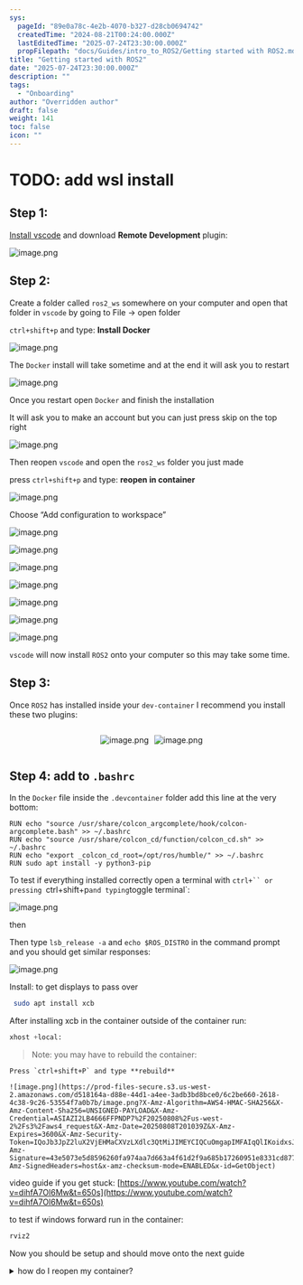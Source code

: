 ```yaml
---
sys:
  pageId: "89e0a78c-4e2b-4070-b327-d28cb0694742"
  createdTime: "2024-08-21T00:24:00.000Z"
  lastEditedTime: "2025-07-24T23:30:00.000Z"
  propFilepath: "docs/Guides/intro_to_ROS2/Getting started with ROS2.md"
title: "Getting started with ROS2"
date: "2025-07-24T23:30:00.000Z"
description: ""
tags:
  - "Onboarding"
author: "Overridden author"
draft: false
weight: 141
toc: false
icon: ""
---
```


# TODO: add wsl install

## Step 1:

[Install vscode](https://code.visualstudio.com/download) and download **Remote Development** plugin:

![image.png](https://prod-files-secure.s3.us-west-2.amazonaws.com/d518164a-d88e-44d1-a4ee-3adb3bd8bce0/efb52993-1881-4a40-b95e-6f020334f022/image.png?X-Amz-Algorithm=AWS4-HMAC-SHA256&X-Amz-Content-Sha256=UNSIGNED-PAYLOAD&X-Amz-Credential=ASIAZI2LB466QLJ4HOPB%2F20250808%2Fus-west-2%2Fs3%2Faws4_request&X-Amz-Date=20250808T201033Z&X-Amz-Expires=3600&X-Amz-Security-Token=IQoJb3JpZ2luX2VjEHMaCXVzLXdlc3QtMiJHMEUCIDq6XY8we6adeqSGl301joP6bh3hdQulD1fdugI6ysWuAiEA7DIYvDXwNns4lNOIcrBHn8zvxwGaxrORZYx4elgb7OAqiAQIrP%2F%2F%2F%2F%2F%2F%2F%2F%2F%2FARAAGgw2Mzc0MjMxODM4MDUiDIkpsmW3UC6g1Sta3yrcA8AJnxuiFOj7nrHgyKdiWYvz5WAfvrctYL%2BecNw3IHzPiGB3OjMFcgxs85JRdRR7%2FOuXkLQqdDWuB5zMckoa1q3tHG%2BO1GT%2FbcCIVkeo0%2BKU0yX9ljvTwIsb4Ab67etiveuEVTKJQMBg0rn02waW8rvcMaXdTecLqhMAI6RwOiqWM07GhgNEyIWFOp0ezwnlw5x5QARtQnu%2FTCVe%2BG3Ouj%2FaADfLbxBmmky8%2B5CG4KAdCSpI6BnH5%2FYOXjff2YbcKCA2JzTD6vQDodWSIcSrSiIcTcXfP%2FoIu54l4SnRN0jVN05QNWwAECKOiTeh1CJrwyC26lPXZtKecx8gLixq0EgR%2F4AXt3Ufhm2IbdtOIn19%2BxpJcHImPlBQDcdgkaGy66SNzTcwbx6BLAXhpb%2F3g8EJyEPb7pHc8qDoLa%2BSVnScvqFL%2BNgscvQoW3SeF69Kk%2Fi5y0YKxaXc62JdKEOYOqmZ%2F%2BsL%2FfySrG5TOaGg0XAMPSRq4Z9z%2BuRAgLaBwFTjJT8rnCirmnfLrNwew8J7TkxuIKl5KpPHZphWQ1X7JY8FXuzy2Bx%2BFKD9B%2FdGg6SU4bvvTaTRjfWrpqC9T3uIDRs4kahnuYXu3lCZ6QxIDGtkJrA6efj1vU0NEwqwMNGS2cQGOqUBpMUBtslzQ03w3ElKtF1CjB%2BikYWoWB696twVynXrdsmV5dJQeFdbQWn8mxyyvGEWZQ1CO6dO8dg%2BjGEHGIfBZqcJAyvSVJVVnNAeq8ULHlK2Y46n46FS4GV56eYAa6ihMBPmzkVZmGIl%2B8i3WxfEtg%2F9YrRMSckf8XjgS7XiQNqd%2F3iCnuDw92NcvOUBewxtiqN1oS8GaKGfGOkqt1xQ18Rc5tpA&X-Amz-Signature=81f7af023dbb6d1e9955f34e0be751b6d09accd2aa16a6127140975e8c3c1129&X-Amz-SignedHeaders=host&x-amz-checksum-mode=ENABLED&x-id=GetObject)

## Step 2:

Create a folder called `ros2_ws` somewhere on your computer and open that folder in `vscode` by going to File → open folder 

`ctrl+shift+p` and type: **Install Docker**

![image.png](https://prod-files-secure.s3.us-west-2.amazonaws.com/d518164a-d88e-44d1-a4ee-3adb3bd8bce0/2269dc0e-1cd5-47ff-bceb-c04ad9b2eab0/image.png?X-Amz-Algorithm=AWS4-HMAC-SHA256&X-Amz-Content-Sha256=UNSIGNED-PAYLOAD&X-Amz-Credential=ASIAZI2LB466QLJ4HOPB%2F20250808%2Fus-west-2%2Fs3%2Faws4_request&X-Amz-Date=20250808T201033Z&X-Amz-Expires=3600&X-Amz-Security-Token=IQoJb3JpZ2luX2VjEHMaCXVzLXdlc3QtMiJHMEUCIDq6XY8we6adeqSGl301joP6bh3hdQulD1fdugI6ysWuAiEA7DIYvDXwNns4lNOIcrBHn8zvxwGaxrORZYx4elgb7OAqiAQIrP%2F%2F%2F%2F%2F%2F%2F%2F%2F%2FARAAGgw2Mzc0MjMxODM4MDUiDIkpsmW3UC6g1Sta3yrcA8AJnxuiFOj7nrHgyKdiWYvz5WAfvrctYL%2BecNw3IHzPiGB3OjMFcgxs85JRdRR7%2FOuXkLQqdDWuB5zMckoa1q3tHG%2BO1GT%2FbcCIVkeo0%2BKU0yX9ljvTwIsb4Ab67etiveuEVTKJQMBg0rn02waW8rvcMaXdTecLqhMAI6RwOiqWM07GhgNEyIWFOp0ezwnlw5x5QARtQnu%2FTCVe%2BG3Ouj%2FaADfLbxBmmky8%2B5CG4KAdCSpI6BnH5%2FYOXjff2YbcKCA2JzTD6vQDodWSIcSrSiIcTcXfP%2FoIu54l4SnRN0jVN05QNWwAECKOiTeh1CJrwyC26lPXZtKecx8gLixq0EgR%2F4AXt3Ufhm2IbdtOIn19%2BxpJcHImPlBQDcdgkaGy66SNzTcwbx6BLAXhpb%2F3g8EJyEPb7pHc8qDoLa%2BSVnScvqFL%2BNgscvQoW3SeF69Kk%2Fi5y0YKxaXc62JdKEOYOqmZ%2F%2BsL%2FfySrG5TOaGg0XAMPSRq4Z9z%2BuRAgLaBwFTjJT8rnCirmnfLrNwew8J7TkxuIKl5KpPHZphWQ1X7JY8FXuzy2Bx%2BFKD9B%2FdGg6SU4bvvTaTRjfWrpqC9T3uIDRs4kahnuYXu3lCZ6QxIDGtkJrA6efj1vU0NEwqwMNGS2cQGOqUBpMUBtslzQ03w3ElKtF1CjB%2BikYWoWB696twVynXrdsmV5dJQeFdbQWn8mxyyvGEWZQ1CO6dO8dg%2BjGEHGIfBZqcJAyvSVJVVnNAeq8ULHlK2Y46n46FS4GV56eYAa6ihMBPmzkVZmGIl%2B8i3WxfEtg%2F9YrRMSckf8XjgS7XiQNqd%2F3iCnuDw92NcvOUBewxtiqN1oS8GaKGfGOkqt1xQ18Rc5tpA&X-Amz-Signature=65e6dd1f9bface3c4916e07c9500156309396962aa4679810bd3d1cc0302cfde&X-Amz-SignedHeaders=host&x-amz-checksum-mode=ENABLED&x-id=GetObject)

The `Docker` install will take sometime and at the end it will ask you to restart

![image.png](https://prod-files-secure.s3.us-west-2.amazonaws.com/d518164a-d88e-44d1-a4ee-3adb3bd8bce0/ed233f78-be33-4b1f-b89c-9c346c0e961e/image.png?X-Amz-Algorithm=AWS4-HMAC-SHA256&X-Amz-Content-Sha256=UNSIGNED-PAYLOAD&X-Amz-Credential=ASIAZI2LB466QLJ4HOPB%2F20250808%2Fus-west-2%2Fs3%2Faws4_request&X-Amz-Date=20250808T201033Z&X-Amz-Expires=3600&X-Amz-Security-Token=IQoJb3JpZ2luX2VjEHMaCXVzLXdlc3QtMiJHMEUCIDq6XY8we6adeqSGl301joP6bh3hdQulD1fdugI6ysWuAiEA7DIYvDXwNns4lNOIcrBHn8zvxwGaxrORZYx4elgb7OAqiAQIrP%2F%2F%2F%2F%2F%2F%2F%2F%2F%2FARAAGgw2Mzc0MjMxODM4MDUiDIkpsmW3UC6g1Sta3yrcA8AJnxuiFOj7nrHgyKdiWYvz5WAfvrctYL%2BecNw3IHzPiGB3OjMFcgxs85JRdRR7%2FOuXkLQqdDWuB5zMckoa1q3tHG%2BO1GT%2FbcCIVkeo0%2BKU0yX9ljvTwIsb4Ab67etiveuEVTKJQMBg0rn02waW8rvcMaXdTecLqhMAI6RwOiqWM07GhgNEyIWFOp0ezwnlw5x5QARtQnu%2FTCVe%2BG3Ouj%2FaADfLbxBmmky8%2B5CG4KAdCSpI6BnH5%2FYOXjff2YbcKCA2JzTD6vQDodWSIcSrSiIcTcXfP%2FoIu54l4SnRN0jVN05QNWwAECKOiTeh1CJrwyC26lPXZtKecx8gLixq0EgR%2F4AXt3Ufhm2IbdtOIn19%2BxpJcHImPlBQDcdgkaGy66SNzTcwbx6BLAXhpb%2F3g8EJyEPb7pHc8qDoLa%2BSVnScvqFL%2BNgscvQoW3SeF69Kk%2Fi5y0YKxaXc62JdKEOYOqmZ%2F%2BsL%2FfySrG5TOaGg0XAMPSRq4Z9z%2BuRAgLaBwFTjJT8rnCirmnfLrNwew8J7TkxuIKl5KpPHZphWQ1X7JY8FXuzy2Bx%2BFKD9B%2FdGg6SU4bvvTaTRjfWrpqC9T3uIDRs4kahnuYXu3lCZ6QxIDGtkJrA6efj1vU0NEwqwMNGS2cQGOqUBpMUBtslzQ03w3ElKtF1CjB%2BikYWoWB696twVynXrdsmV5dJQeFdbQWn8mxyyvGEWZQ1CO6dO8dg%2BjGEHGIfBZqcJAyvSVJVVnNAeq8ULHlK2Y46n46FS4GV56eYAa6ihMBPmzkVZmGIl%2B8i3WxfEtg%2F9YrRMSckf8XjgS7XiQNqd%2F3iCnuDw92NcvOUBewxtiqN1oS8GaKGfGOkqt1xQ18Rc5tpA&X-Amz-Signature=79e9c41854e56a0e731241dead9280fc0ce2f695540ef3450342adf619364e2e&X-Amz-SignedHeaders=host&x-amz-checksum-mode=ENABLED&x-id=GetObject)

Once you restart open `Docker` and finish the installation

It will ask you to make an account but you can just press skip on the top right

![image.png](https://prod-files-secure.s3.us-west-2.amazonaws.com/d518164a-d88e-44d1-a4ee-3adb3bd8bce0/21010ad9-1659-4fd9-9f59-9932a09b2a3d/image.png?X-Amz-Algorithm=AWS4-HMAC-SHA256&X-Amz-Content-Sha256=UNSIGNED-PAYLOAD&X-Amz-Credential=ASIAZI2LB466QLJ4HOPB%2F20250808%2Fus-west-2%2Fs3%2Faws4_request&X-Amz-Date=20250808T201033Z&X-Amz-Expires=3600&X-Amz-Security-Token=IQoJb3JpZ2luX2VjEHMaCXVzLXdlc3QtMiJHMEUCIDq6XY8we6adeqSGl301joP6bh3hdQulD1fdugI6ysWuAiEA7DIYvDXwNns4lNOIcrBHn8zvxwGaxrORZYx4elgb7OAqiAQIrP%2F%2F%2F%2F%2F%2F%2F%2F%2F%2FARAAGgw2Mzc0MjMxODM4MDUiDIkpsmW3UC6g1Sta3yrcA8AJnxuiFOj7nrHgyKdiWYvz5WAfvrctYL%2BecNw3IHzPiGB3OjMFcgxs85JRdRR7%2FOuXkLQqdDWuB5zMckoa1q3tHG%2BO1GT%2FbcCIVkeo0%2BKU0yX9ljvTwIsb4Ab67etiveuEVTKJQMBg0rn02waW8rvcMaXdTecLqhMAI6RwOiqWM07GhgNEyIWFOp0ezwnlw5x5QARtQnu%2FTCVe%2BG3Ouj%2FaADfLbxBmmky8%2B5CG4KAdCSpI6BnH5%2FYOXjff2YbcKCA2JzTD6vQDodWSIcSrSiIcTcXfP%2FoIu54l4SnRN0jVN05QNWwAECKOiTeh1CJrwyC26lPXZtKecx8gLixq0EgR%2F4AXt3Ufhm2IbdtOIn19%2BxpJcHImPlBQDcdgkaGy66SNzTcwbx6BLAXhpb%2F3g8EJyEPb7pHc8qDoLa%2BSVnScvqFL%2BNgscvQoW3SeF69Kk%2Fi5y0YKxaXc62JdKEOYOqmZ%2F%2BsL%2FfySrG5TOaGg0XAMPSRq4Z9z%2BuRAgLaBwFTjJT8rnCirmnfLrNwew8J7TkxuIKl5KpPHZphWQ1X7JY8FXuzy2Bx%2BFKD9B%2FdGg6SU4bvvTaTRjfWrpqC9T3uIDRs4kahnuYXu3lCZ6QxIDGtkJrA6efj1vU0NEwqwMNGS2cQGOqUBpMUBtslzQ03w3ElKtF1CjB%2BikYWoWB696twVynXrdsmV5dJQeFdbQWn8mxyyvGEWZQ1CO6dO8dg%2BjGEHGIfBZqcJAyvSVJVVnNAeq8ULHlK2Y46n46FS4GV56eYAa6ihMBPmzkVZmGIl%2B8i3WxfEtg%2F9YrRMSckf8XjgS7XiQNqd%2F3iCnuDw92NcvOUBewxtiqN1oS8GaKGfGOkqt1xQ18Rc5tpA&X-Amz-Signature=36211abedae62c6768fe48511b73065a0fc4ebed1b2145d6afbca7f960d36bbc&X-Amz-SignedHeaders=host&x-amz-checksum-mode=ENABLED&x-id=GetObject)

Then reopen `vscode` and open the `ros2_ws` folder you just made

press `ctrl+shift+p` and type: **reopen in container**

![image.png](https://prod-files-secure.s3.us-west-2.amazonaws.com/d518164a-d88e-44d1-a4ee-3adb3bd8bce0/4e93b8c2-41ad-488c-8095-c74205196118/image.png?X-Amz-Algorithm=AWS4-HMAC-SHA256&X-Amz-Content-Sha256=UNSIGNED-PAYLOAD&X-Amz-Credential=ASIAZI2LB466QLJ4HOPB%2F20250808%2Fus-west-2%2Fs3%2Faws4_request&X-Amz-Date=20250808T201033Z&X-Amz-Expires=3600&X-Amz-Security-Token=IQoJb3JpZ2luX2VjEHMaCXVzLXdlc3QtMiJHMEUCIDq6XY8we6adeqSGl301joP6bh3hdQulD1fdugI6ysWuAiEA7DIYvDXwNns4lNOIcrBHn8zvxwGaxrORZYx4elgb7OAqiAQIrP%2F%2F%2F%2F%2F%2F%2F%2F%2F%2FARAAGgw2Mzc0MjMxODM4MDUiDIkpsmW3UC6g1Sta3yrcA8AJnxuiFOj7nrHgyKdiWYvz5WAfvrctYL%2BecNw3IHzPiGB3OjMFcgxs85JRdRR7%2FOuXkLQqdDWuB5zMckoa1q3tHG%2BO1GT%2FbcCIVkeo0%2BKU0yX9ljvTwIsb4Ab67etiveuEVTKJQMBg0rn02waW8rvcMaXdTecLqhMAI6RwOiqWM07GhgNEyIWFOp0ezwnlw5x5QARtQnu%2FTCVe%2BG3Ouj%2FaADfLbxBmmky8%2B5CG4KAdCSpI6BnH5%2FYOXjff2YbcKCA2JzTD6vQDodWSIcSrSiIcTcXfP%2FoIu54l4SnRN0jVN05QNWwAECKOiTeh1CJrwyC26lPXZtKecx8gLixq0EgR%2F4AXt3Ufhm2IbdtOIn19%2BxpJcHImPlBQDcdgkaGy66SNzTcwbx6BLAXhpb%2F3g8EJyEPb7pHc8qDoLa%2BSVnScvqFL%2BNgscvQoW3SeF69Kk%2Fi5y0YKxaXc62JdKEOYOqmZ%2F%2BsL%2FfySrG5TOaGg0XAMPSRq4Z9z%2BuRAgLaBwFTjJT8rnCirmnfLrNwew8J7TkxuIKl5KpPHZphWQ1X7JY8FXuzy2Bx%2BFKD9B%2FdGg6SU4bvvTaTRjfWrpqC9T3uIDRs4kahnuYXu3lCZ6QxIDGtkJrA6efj1vU0NEwqwMNGS2cQGOqUBpMUBtslzQ03w3ElKtF1CjB%2BikYWoWB696twVynXrdsmV5dJQeFdbQWn8mxyyvGEWZQ1CO6dO8dg%2BjGEHGIfBZqcJAyvSVJVVnNAeq8ULHlK2Y46n46FS4GV56eYAa6ihMBPmzkVZmGIl%2B8i3WxfEtg%2F9YrRMSckf8XjgS7XiQNqd%2F3iCnuDw92NcvOUBewxtiqN1oS8GaKGfGOkqt1xQ18Rc5tpA&X-Amz-Signature=9030a25461cced931b7cf6ac0e09401f63c6d488417d371001e2a283e6ed4634&X-Amz-SignedHeaders=host&x-amz-checksum-mode=ENABLED&x-id=GetObject)

Choose “Add configuration to workspace”

![image.png](https://prod-files-secure.s3.us-west-2.amazonaws.com/d518164a-d88e-44d1-a4ee-3adb3bd8bce0/9560b282-5060-4989-ba37-97e7b2c22476/image.png?X-Amz-Algorithm=AWS4-HMAC-SHA256&X-Amz-Content-Sha256=UNSIGNED-PAYLOAD&X-Amz-Credential=ASIAZI2LB466QLJ4HOPB%2F20250808%2Fus-west-2%2Fs3%2Faws4_request&X-Amz-Date=20250808T201033Z&X-Amz-Expires=3600&X-Amz-Security-Token=IQoJb3JpZ2luX2VjEHMaCXVzLXdlc3QtMiJHMEUCIDq6XY8we6adeqSGl301joP6bh3hdQulD1fdugI6ysWuAiEA7DIYvDXwNns4lNOIcrBHn8zvxwGaxrORZYx4elgb7OAqiAQIrP%2F%2F%2F%2F%2F%2F%2F%2F%2F%2FARAAGgw2Mzc0MjMxODM4MDUiDIkpsmW3UC6g1Sta3yrcA8AJnxuiFOj7nrHgyKdiWYvz5WAfvrctYL%2BecNw3IHzPiGB3OjMFcgxs85JRdRR7%2FOuXkLQqdDWuB5zMckoa1q3tHG%2BO1GT%2FbcCIVkeo0%2BKU0yX9ljvTwIsb4Ab67etiveuEVTKJQMBg0rn02waW8rvcMaXdTecLqhMAI6RwOiqWM07GhgNEyIWFOp0ezwnlw5x5QARtQnu%2FTCVe%2BG3Ouj%2FaADfLbxBmmky8%2B5CG4KAdCSpI6BnH5%2FYOXjff2YbcKCA2JzTD6vQDodWSIcSrSiIcTcXfP%2FoIu54l4SnRN0jVN05QNWwAECKOiTeh1CJrwyC26lPXZtKecx8gLixq0EgR%2F4AXt3Ufhm2IbdtOIn19%2BxpJcHImPlBQDcdgkaGy66SNzTcwbx6BLAXhpb%2F3g8EJyEPb7pHc8qDoLa%2BSVnScvqFL%2BNgscvQoW3SeF69Kk%2Fi5y0YKxaXc62JdKEOYOqmZ%2F%2BsL%2FfySrG5TOaGg0XAMPSRq4Z9z%2BuRAgLaBwFTjJT8rnCirmnfLrNwew8J7TkxuIKl5KpPHZphWQ1X7JY8FXuzy2Bx%2BFKD9B%2FdGg6SU4bvvTaTRjfWrpqC9T3uIDRs4kahnuYXu3lCZ6QxIDGtkJrA6efj1vU0NEwqwMNGS2cQGOqUBpMUBtslzQ03w3ElKtF1CjB%2BikYWoWB696twVynXrdsmV5dJQeFdbQWn8mxyyvGEWZQ1CO6dO8dg%2BjGEHGIfBZqcJAyvSVJVVnNAeq8ULHlK2Y46n46FS4GV56eYAa6ihMBPmzkVZmGIl%2B8i3WxfEtg%2F9YrRMSckf8XjgS7XiQNqd%2F3iCnuDw92NcvOUBewxtiqN1oS8GaKGfGOkqt1xQ18Rc5tpA&X-Amz-Signature=9c5f2973943261457de9b86030e3fc28f9be05eed41270c6f7241e91c770dfc6&X-Amz-SignedHeaders=host&x-amz-checksum-mode=ENABLED&x-id=GetObject)

![image.png](https://prod-files-secure.s3.us-west-2.amazonaws.com/d518164a-d88e-44d1-a4ee-3adb3bd8bce0/2ee63f81-886b-48e8-a553-dc6e5eac99e4/image.png?X-Amz-Algorithm=AWS4-HMAC-SHA256&X-Amz-Content-Sha256=UNSIGNED-PAYLOAD&X-Amz-Credential=ASIAZI2LB466QLJ4HOPB%2F20250808%2Fus-west-2%2Fs3%2Faws4_request&X-Amz-Date=20250808T201033Z&X-Amz-Expires=3600&X-Amz-Security-Token=IQoJb3JpZ2luX2VjEHMaCXVzLXdlc3QtMiJHMEUCIDq6XY8we6adeqSGl301joP6bh3hdQulD1fdugI6ysWuAiEA7DIYvDXwNns4lNOIcrBHn8zvxwGaxrORZYx4elgb7OAqiAQIrP%2F%2F%2F%2F%2F%2F%2F%2F%2F%2FARAAGgw2Mzc0MjMxODM4MDUiDIkpsmW3UC6g1Sta3yrcA8AJnxuiFOj7nrHgyKdiWYvz5WAfvrctYL%2BecNw3IHzPiGB3OjMFcgxs85JRdRR7%2FOuXkLQqdDWuB5zMckoa1q3tHG%2BO1GT%2FbcCIVkeo0%2BKU0yX9ljvTwIsb4Ab67etiveuEVTKJQMBg0rn02waW8rvcMaXdTecLqhMAI6RwOiqWM07GhgNEyIWFOp0ezwnlw5x5QARtQnu%2FTCVe%2BG3Ouj%2FaADfLbxBmmky8%2B5CG4KAdCSpI6BnH5%2FYOXjff2YbcKCA2JzTD6vQDodWSIcSrSiIcTcXfP%2FoIu54l4SnRN0jVN05QNWwAECKOiTeh1CJrwyC26lPXZtKecx8gLixq0EgR%2F4AXt3Ufhm2IbdtOIn19%2BxpJcHImPlBQDcdgkaGy66SNzTcwbx6BLAXhpb%2F3g8EJyEPb7pHc8qDoLa%2BSVnScvqFL%2BNgscvQoW3SeF69Kk%2Fi5y0YKxaXc62JdKEOYOqmZ%2F%2BsL%2FfySrG5TOaGg0XAMPSRq4Z9z%2BuRAgLaBwFTjJT8rnCirmnfLrNwew8J7TkxuIKl5KpPHZphWQ1X7JY8FXuzy2Bx%2BFKD9B%2FdGg6SU4bvvTaTRjfWrpqC9T3uIDRs4kahnuYXu3lCZ6QxIDGtkJrA6efj1vU0NEwqwMNGS2cQGOqUBpMUBtslzQ03w3ElKtF1CjB%2BikYWoWB696twVynXrdsmV5dJQeFdbQWn8mxyyvGEWZQ1CO6dO8dg%2BjGEHGIfBZqcJAyvSVJVVnNAeq8ULHlK2Y46n46FS4GV56eYAa6ihMBPmzkVZmGIl%2B8i3WxfEtg%2F9YrRMSckf8XjgS7XiQNqd%2F3iCnuDw92NcvOUBewxtiqN1oS8GaKGfGOkqt1xQ18Rc5tpA&X-Amz-Signature=374656e32bc14f9efe0917dcd4209beeaebdcd6a08172c089a9add262a455075&X-Amz-SignedHeaders=host&x-amz-checksum-mode=ENABLED&x-id=GetObject)

![image.png](https://prod-files-secure.s3.us-west-2.amazonaws.com/d518164a-d88e-44d1-a4ee-3adb3bd8bce0/e0fd626c-c8b6-4b2c-95d1-fa4c26514504/image.png?X-Amz-Algorithm=AWS4-HMAC-SHA256&X-Amz-Content-Sha256=UNSIGNED-PAYLOAD&X-Amz-Credential=ASIAZI2LB466QLJ4HOPB%2F20250808%2Fus-west-2%2Fs3%2Faws4_request&X-Amz-Date=20250808T201033Z&X-Amz-Expires=3600&X-Amz-Security-Token=IQoJb3JpZ2luX2VjEHMaCXVzLXdlc3QtMiJHMEUCIDq6XY8we6adeqSGl301joP6bh3hdQulD1fdugI6ysWuAiEA7DIYvDXwNns4lNOIcrBHn8zvxwGaxrORZYx4elgb7OAqiAQIrP%2F%2F%2F%2F%2F%2F%2F%2F%2F%2FARAAGgw2Mzc0MjMxODM4MDUiDIkpsmW3UC6g1Sta3yrcA8AJnxuiFOj7nrHgyKdiWYvz5WAfvrctYL%2BecNw3IHzPiGB3OjMFcgxs85JRdRR7%2FOuXkLQqdDWuB5zMckoa1q3tHG%2BO1GT%2FbcCIVkeo0%2BKU0yX9ljvTwIsb4Ab67etiveuEVTKJQMBg0rn02waW8rvcMaXdTecLqhMAI6RwOiqWM07GhgNEyIWFOp0ezwnlw5x5QARtQnu%2FTCVe%2BG3Ouj%2FaADfLbxBmmky8%2B5CG4KAdCSpI6BnH5%2FYOXjff2YbcKCA2JzTD6vQDodWSIcSrSiIcTcXfP%2FoIu54l4SnRN0jVN05QNWwAECKOiTeh1CJrwyC26lPXZtKecx8gLixq0EgR%2F4AXt3Ufhm2IbdtOIn19%2BxpJcHImPlBQDcdgkaGy66SNzTcwbx6BLAXhpb%2F3g8EJyEPb7pHc8qDoLa%2BSVnScvqFL%2BNgscvQoW3SeF69Kk%2Fi5y0YKxaXc62JdKEOYOqmZ%2F%2BsL%2FfySrG5TOaGg0XAMPSRq4Z9z%2BuRAgLaBwFTjJT8rnCirmnfLrNwew8J7TkxuIKl5KpPHZphWQ1X7JY8FXuzy2Bx%2BFKD9B%2FdGg6SU4bvvTaTRjfWrpqC9T3uIDRs4kahnuYXu3lCZ6QxIDGtkJrA6efj1vU0NEwqwMNGS2cQGOqUBpMUBtslzQ03w3ElKtF1CjB%2BikYWoWB696twVynXrdsmV5dJQeFdbQWn8mxyyvGEWZQ1CO6dO8dg%2BjGEHGIfBZqcJAyvSVJVVnNAeq8ULHlK2Y46n46FS4GV56eYAa6ihMBPmzkVZmGIl%2B8i3WxfEtg%2F9YrRMSckf8XjgS7XiQNqd%2F3iCnuDw92NcvOUBewxtiqN1oS8GaKGfGOkqt1xQ18Rc5tpA&X-Amz-Signature=6d3006ed6a98d24d8c18a6455607c943499035bbf874928062dabe8ce1b70fbc&X-Amz-SignedHeaders=host&x-amz-checksum-mode=ENABLED&x-id=GetObject)

![image.png](https://prod-files-secure.s3.us-west-2.amazonaws.com/d518164a-d88e-44d1-a4ee-3adb3bd8bce0/a2e13f50-d2ab-4719-a4c2-7ced634bfc9d/image.png?X-Amz-Algorithm=AWS4-HMAC-SHA256&X-Amz-Content-Sha256=UNSIGNED-PAYLOAD&X-Amz-Credential=ASIAZI2LB466QLJ4HOPB%2F20250808%2Fus-west-2%2Fs3%2Faws4_request&X-Amz-Date=20250808T201033Z&X-Amz-Expires=3600&X-Amz-Security-Token=IQoJb3JpZ2luX2VjEHMaCXVzLXdlc3QtMiJHMEUCIDq6XY8we6adeqSGl301joP6bh3hdQulD1fdugI6ysWuAiEA7DIYvDXwNns4lNOIcrBHn8zvxwGaxrORZYx4elgb7OAqiAQIrP%2F%2F%2F%2F%2F%2F%2F%2F%2F%2FARAAGgw2Mzc0MjMxODM4MDUiDIkpsmW3UC6g1Sta3yrcA8AJnxuiFOj7nrHgyKdiWYvz5WAfvrctYL%2BecNw3IHzPiGB3OjMFcgxs85JRdRR7%2FOuXkLQqdDWuB5zMckoa1q3tHG%2BO1GT%2FbcCIVkeo0%2BKU0yX9ljvTwIsb4Ab67etiveuEVTKJQMBg0rn02waW8rvcMaXdTecLqhMAI6RwOiqWM07GhgNEyIWFOp0ezwnlw5x5QARtQnu%2FTCVe%2BG3Ouj%2FaADfLbxBmmky8%2B5CG4KAdCSpI6BnH5%2FYOXjff2YbcKCA2JzTD6vQDodWSIcSrSiIcTcXfP%2FoIu54l4SnRN0jVN05QNWwAECKOiTeh1CJrwyC26lPXZtKecx8gLixq0EgR%2F4AXt3Ufhm2IbdtOIn19%2BxpJcHImPlBQDcdgkaGy66SNzTcwbx6BLAXhpb%2F3g8EJyEPb7pHc8qDoLa%2BSVnScvqFL%2BNgscvQoW3SeF69Kk%2Fi5y0YKxaXc62JdKEOYOqmZ%2F%2BsL%2FfySrG5TOaGg0XAMPSRq4Z9z%2BuRAgLaBwFTjJT8rnCirmnfLrNwew8J7TkxuIKl5KpPHZphWQ1X7JY8FXuzy2Bx%2BFKD9B%2FdGg6SU4bvvTaTRjfWrpqC9T3uIDRs4kahnuYXu3lCZ6QxIDGtkJrA6efj1vU0NEwqwMNGS2cQGOqUBpMUBtslzQ03w3ElKtF1CjB%2BikYWoWB696twVynXrdsmV5dJQeFdbQWn8mxyyvGEWZQ1CO6dO8dg%2BjGEHGIfBZqcJAyvSVJVVnNAeq8ULHlK2Y46n46FS4GV56eYAa6ihMBPmzkVZmGIl%2B8i3WxfEtg%2F9YrRMSckf8XjgS7XiQNqd%2F3iCnuDw92NcvOUBewxtiqN1oS8GaKGfGOkqt1xQ18Rc5tpA&X-Amz-Signature=68c9dcab56f309b3ffe9204d2ec36ccee8e7b299e23085bd58658208ed733e79&X-Amz-SignedHeaders=host&x-amz-checksum-mode=ENABLED&x-id=GetObject)

![image.png](https://prod-files-secure.s3.us-west-2.amazonaws.com/d518164a-d88e-44d1-a4ee-3adb3bd8bce0/6cc478ad-aaba-4bf7-9fcc-403277ab896c/image.png?X-Amz-Algorithm=AWS4-HMAC-SHA256&X-Amz-Content-Sha256=UNSIGNED-PAYLOAD&X-Amz-Credential=ASIAZI2LB466QLJ4HOPB%2F20250808%2Fus-west-2%2Fs3%2Faws4_request&X-Amz-Date=20250808T201033Z&X-Amz-Expires=3600&X-Amz-Security-Token=IQoJb3JpZ2luX2VjEHMaCXVzLXdlc3QtMiJHMEUCIDq6XY8we6adeqSGl301joP6bh3hdQulD1fdugI6ysWuAiEA7DIYvDXwNns4lNOIcrBHn8zvxwGaxrORZYx4elgb7OAqiAQIrP%2F%2F%2F%2F%2F%2F%2F%2F%2F%2FARAAGgw2Mzc0MjMxODM4MDUiDIkpsmW3UC6g1Sta3yrcA8AJnxuiFOj7nrHgyKdiWYvz5WAfvrctYL%2BecNw3IHzPiGB3OjMFcgxs85JRdRR7%2FOuXkLQqdDWuB5zMckoa1q3tHG%2BO1GT%2FbcCIVkeo0%2BKU0yX9ljvTwIsb4Ab67etiveuEVTKJQMBg0rn02waW8rvcMaXdTecLqhMAI6RwOiqWM07GhgNEyIWFOp0ezwnlw5x5QARtQnu%2FTCVe%2BG3Ouj%2FaADfLbxBmmky8%2B5CG4KAdCSpI6BnH5%2FYOXjff2YbcKCA2JzTD6vQDodWSIcSrSiIcTcXfP%2FoIu54l4SnRN0jVN05QNWwAECKOiTeh1CJrwyC26lPXZtKecx8gLixq0EgR%2F4AXt3Ufhm2IbdtOIn19%2BxpJcHImPlBQDcdgkaGy66SNzTcwbx6BLAXhpb%2F3g8EJyEPb7pHc8qDoLa%2BSVnScvqFL%2BNgscvQoW3SeF69Kk%2Fi5y0YKxaXc62JdKEOYOqmZ%2F%2BsL%2FfySrG5TOaGg0XAMPSRq4Z9z%2BuRAgLaBwFTjJT8rnCirmnfLrNwew8J7TkxuIKl5KpPHZphWQ1X7JY8FXuzy2Bx%2BFKD9B%2FdGg6SU4bvvTaTRjfWrpqC9T3uIDRs4kahnuYXu3lCZ6QxIDGtkJrA6efj1vU0NEwqwMNGS2cQGOqUBpMUBtslzQ03w3ElKtF1CjB%2BikYWoWB696twVynXrdsmV5dJQeFdbQWn8mxyyvGEWZQ1CO6dO8dg%2BjGEHGIfBZqcJAyvSVJVVnNAeq8ULHlK2Y46n46FS4GV56eYAa6ihMBPmzkVZmGIl%2B8i3WxfEtg%2F9YrRMSckf8XjgS7XiQNqd%2F3iCnuDw92NcvOUBewxtiqN1oS8GaKGfGOkqt1xQ18Rc5tpA&X-Amz-Signature=2cd84d49e5d2904fbf28c64bf001c93fe49e42631836ab79751362bc7893d991&X-Amz-SignedHeaders=host&x-amz-checksum-mode=ENABLED&x-id=GetObject)

![image.png](https://prod-files-secure.s3.us-west-2.amazonaws.com/d518164a-d88e-44d1-a4ee-3adb3bd8bce0/53255b28-f75e-430f-b9e3-c0ac8577e42b/image.png?X-Amz-Algorithm=AWS4-HMAC-SHA256&X-Amz-Content-Sha256=UNSIGNED-PAYLOAD&X-Amz-Credential=ASIAZI2LB466QLJ4HOPB%2F20250808%2Fus-west-2%2Fs3%2Faws4_request&X-Amz-Date=20250808T201033Z&X-Amz-Expires=3600&X-Amz-Security-Token=IQoJb3JpZ2luX2VjEHMaCXVzLXdlc3QtMiJHMEUCIDq6XY8we6adeqSGl301joP6bh3hdQulD1fdugI6ysWuAiEA7DIYvDXwNns4lNOIcrBHn8zvxwGaxrORZYx4elgb7OAqiAQIrP%2F%2F%2F%2F%2F%2F%2F%2F%2F%2FARAAGgw2Mzc0MjMxODM4MDUiDIkpsmW3UC6g1Sta3yrcA8AJnxuiFOj7nrHgyKdiWYvz5WAfvrctYL%2BecNw3IHzPiGB3OjMFcgxs85JRdRR7%2FOuXkLQqdDWuB5zMckoa1q3tHG%2BO1GT%2FbcCIVkeo0%2BKU0yX9ljvTwIsb4Ab67etiveuEVTKJQMBg0rn02waW8rvcMaXdTecLqhMAI6RwOiqWM07GhgNEyIWFOp0ezwnlw5x5QARtQnu%2FTCVe%2BG3Ouj%2FaADfLbxBmmky8%2B5CG4KAdCSpI6BnH5%2FYOXjff2YbcKCA2JzTD6vQDodWSIcSrSiIcTcXfP%2FoIu54l4SnRN0jVN05QNWwAECKOiTeh1CJrwyC26lPXZtKecx8gLixq0EgR%2F4AXt3Ufhm2IbdtOIn19%2BxpJcHImPlBQDcdgkaGy66SNzTcwbx6BLAXhpb%2F3g8EJyEPb7pHc8qDoLa%2BSVnScvqFL%2BNgscvQoW3SeF69Kk%2Fi5y0YKxaXc62JdKEOYOqmZ%2F%2BsL%2FfySrG5TOaGg0XAMPSRq4Z9z%2BuRAgLaBwFTjJT8rnCirmnfLrNwew8J7TkxuIKl5KpPHZphWQ1X7JY8FXuzy2Bx%2BFKD9B%2FdGg6SU4bvvTaTRjfWrpqC9T3uIDRs4kahnuYXu3lCZ6QxIDGtkJrA6efj1vU0NEwqwMNGS2cQGOqUBpMUBtslzQ03w3ElKtF1CjB%2BikYWoWB696twVynXrdsmV5dJQeFdbQWn8mxyyvGEWZQ1CO6dO8dg%2BjGEHGIfBZqcJAyvSVJVVnNAeq8ULHlK2Y46n46FS4GV56eYAa6ihMBPmzkVZmGIl%2B8i3WxfEtg%2F9YrRMSckf8XjgS7XiQNqd%2F3iCnuDw92NcvOUBewxtiqN1oS8GaKGfGOkqt1xQ18Rc5tpA&X-Amz-Signature=11953d8d4eb98e7fdf39202542694d780ae33b7b22044831740ba6f5fb891830&X-Amz-SignedHeaders=host&x-amz-checksum-mode=ENABLED&x-id=GetObject)

![image.png](https://prod-files-secure.s3.us-west-2.amazonaws.com/d518164a-d88e-44d1-a4ee-3adb3bd8bce0/7c562767-5af9-4ffb-97d1-327bcdf4ee00/image.png?X-Amz-Algorithm=AWS4-HMAC-SHA256&X-Amz-Content-Sha256=UNSIGNED-PAYLOAD&X-Amz-Credential=ASIAZI2LB466QLJ4HOPB%2F20250808%2Fus-west-2%2Fs3%2Faws4_request&X-Amz-Date=20250808T201033Z&X-Amz-Expires=3600&X-Amz-Security-Token=IQoJb3JpZ2luX2VjEHMaCXVzLXdlc3QtMiJHMEUCIDq6XY8we6adeqSGl301joP6bh3hdQulD1fdugI6ysWuAiEA7DIYvDXwNns4lNOIcrBHn8zvxwGaxrORZYx4elgb7OAqiAQIrP%2F%2F%2F%2F%2F%2F%2F%2F%2F%2FARAAGgw2Mzc0MjMxODM4MDUiDIkpsmW3UC6g1Sta3yrcA8AJnxuiFOj7nrHgyKdiWYvz5WAfvrctYL%2BecNw3IHzPiGB3OjMFcgxs85JRdRR7%2FOuXkLQqdDWuB5zMckoa1q3tHG%2BO1GT%2FbcCIVkeo0%2BKU0yX9ljvTwIsb4Ab67etiveuEVTKJQMBg0rn02waW8rvcMaXdTecLqhMAI6RwOiqWM07GhgNEyIWFOp0ezwnlw5x5QARtQnu%2FTCVe%2BG3Ouj%2FaADfLbxBmmky8%2B5CG4KAdCSpI6BnH5%2FYOXjff2YbcKCA2JzTD6vQDodWSIcSrSiIcTcXfP%2FoIu54l4SnRN0jVN05QNWwAECKOiTeh1CJrwyC26lPXZtKecx8gLixq0EgR%2F4AXt3Ufhm2IbdtOIn19%2BxpJcHImPlBQDcdgkaGy66SNzTcwbx6BLAXhpb%2F3g8EJyEPb7pHc8qDoLa%2BSVnScvqFL%2BNgscvQoW3SeF69Kk%2Fi5y0YKxaXc62JdKEOYOqmZ%2F%2BsL%2FfySrG5TOaGg0XAMPSRq4Z9z%2BuRAgLaBwFTjJT8rnCirmnfLrNwew8J7TkxuIKl5KpPHZphWQ1X7JY8FXuzy2Bx%2BFKD9B%2FdGg6SU4bvvTaTRjfWrpqC9T3uIDRs4kahnuYXu3lCZ6QxIDGtkJrA6efj1vU0NEwqwMNGS2cQGOqUBpMUBtslzQ03w3ElKtF1CjB%2BikYWoWB696twVynXrdsmV5dJQeFdbQWn8mxyyvGEWZQ1CO6dO8dg%2BjGEHGIfBZqcJAyvSVJVVnNAeq8ULHlK2Y46n46FS4GV56eYAa6ihMBPmzkVZmGIl%2B8i3WxfEtg%2F9YrRMSckf8XjgS7XiQNqd%2F3iCnuDw92NcvOUBewxtiqN1oS8GaKGfGOkqt1xQ18Rc5tpA&X-Amz-Signature=959cd3c3e0449da0719bedd1f04aebb72ce5cca98140c5120258a3973bc0b574&X-Amz-SignedHeaders=host&x-amz-checksum-mode=ENABLED&x-id=GetObject)

`vscode` will now install `ROS2` onto your computer so this may take some time.

## Step 3:

Once `ROS2` has installed inside your `dev-container` I recommend you install these two plugins:

<div style="display: flex;flex-direction: row; column-gap:10px; max-width: 630px;justify-content: center;">
<div>

![image.png](https://prod-files-secure.s3.us-west-2.amazonaws.com/d518164a-d88e-44d1-a4ee-3adb3bd8bce0/3fc3d550-5a54-4ba1-ba6b-faa01cdb7369/image.png?X-Amz-Algorithm=AWS4-HMAC-SHA256&X-Amz-Content-Sha256=UNSIGNED-PAYLOAD&X-Amz-Credential=ASIAZI2LB466S6XGOGGS%2F20250808%2Fus-west-2%2Fs3%2Faws4_request&X-Amz-Date=20250808T201038Z&X-Amz-Expires=3600&X-Amz-Security-Token=IQoJb3JpZ2luX2VjEHMaCXVzLXdlc3QtMiJGMEQCIDtVHYzj4b6UyLeM3HvuD%2FFzjMWYeKEgoVaulfyXoHjXAiA42RZy0UGyJRVQX585deB7Yb8%2BzI373e4D9nGJLuST%2FiqIBAis%2F%2F%2F%2F%2F%2F%2F%2F%2F%2F8BEAAaDDYzNzQyMzE4MzgwNSIMEfeEIJXxaNZyKGR4KtwDPWf7ZpC7JzKZ4JFiIR1ouJATWDquanOhHeHXvpWXsYPbgYCDClKjCWLFBTEwv3WhWT6kS%2FbDOBmfTrB8e42ZkrlLjk45%2BvNG3SLIo7p00rwHK%2BDVIfe5IC2dJGJUNLjvL1DorLudpqsHebSEiH6Eip9nuf0VwPJL5T1ASbEFa6VLFiFyVcov9MRih6I8gDiBXFgvXlfuHPt4wkUSrRnlBIemKKaOzzgbsLU5wu6nBHHu6FrBLyE8ErTftMdzEXOLSX9lQQoKDoHVXtWlZQjZ3k3IWiwyeQwCMafXCMKY3%2BvPjikTA4XdZXc9G50IvJlz2Bt4TQZA6dvdmiVmKFQ3oV8QvzRoJ2FYvzPmDYEpJbCNZvNzHqto3jMI5lNhbGNi6qPzLfPIgSkRKsfj3sJdenCvTYzcRBikTEZMApDCOw%2FD%2BfSjXWlN5ADI2JThu1MMoyv%2FjOTnO1s0VLWtZcOlK%2FWf9EZCJuXWHljIyR9HSKbPiXMJ%2FXuyGdLJjml2exzVL8ww%2FKQjJr1OGWO9sLtwv8nQhWqJWT8ynfiZFibpd7gf7We%2Fm5T%2Fw5N3habppJ%2BXl1FmNzmDfwKiyAmXpydJQxvnbUXY5ZZjpy1tfThLGifGs3HIVu9HuLQsX%2FQw%2FJLZxAY6pgG3TOPfbQELq%2BVmm6uDKwZCJpgu7A9CoSWTyURadhffK6Fffv8LRAi1jdECIhLov6IuuxkaSGb3NyP7H7nI34VQHJIXtRh%2BNIXoRXAbhdNflKdgrEg24t8vuqgKsE7%2BlNNkb%2FrC7COu4NgjYgMeA9xG7IJ7m8OcUSuTZGccntK%2Fb9LFhaIrrqiMVSMCEV7DHmPiIQmadQ4sSSl%2BA8E3III0SdY1G%2FbH&X-Amz-Signature=f56ec221b5bda72adc48a96ce0fd62490909401ac9804310845130aa74fb2e9e&X-Amz-SignedHeaders=host&x-amz-checksum-mode=ENABLED&x-id=GetObject)

</div>
<div>

![image.png](https://prod-files-secure.s3.us-west-2.amazonaws.com/d518164a-d88e-44d1-a4ee-3adb3bd8bce0/d994cc66-13c2-4093-a5a3-f84cf4601a82/image.png?X-Amz-Algorithm=AWS4-HMAC-SHA256&X-Amz-Content-Sha256=UNSIGNED-PAYLOAD&X-Amz-Credential=ASIAZI2LB466SJDD373M%2F20250808%2Fus-west-2%2Fs3%2Faws4_request&X-Amz-Date=20250808T201038Z&X-Amz-Expires=3600&X-Amz-Security-Token=IQoJb3JpZ2luX2VjEHMaCXVzLXdlc3QtMiJIMEYCIQCIR7%2FXACcuFoUQSM%2B6SSokMvA4Y5cZRipBTvuk%2F45lOQIhAK1aaCiObok5pAUG67Ckk0DhMrG7a0kYasqPLCrbwcAfKogECKz%2F%2F%2F%2F%2F%2F%2F%2F%2F%2FwEQABoMNjM3NDIzMTgzODA1Igyc%2B%2FTAkDcaCBDKxbkq3AOd%2BzRi2qFaZ%2BS4jWObkpdTIuCKCDWAGg9l%2BvXuBBIZAYI0FJtId4wRdIr%2FA%2F%2B0P9sLWPKp9mM3XIL7OlI6Yp8lYsFevtMRMpKeZnKQgH18YqhqKqHXAac6oAMS0lu7U82Lax6aBMziHi9DDLOPEvPHIq61JxK6kEU2EPf1V8cRG5em%2BE%2BcA9TfYZei02AT5LGHQCQzhPAAP4SqE5FMAGbStBAq8QX586dJghA6li%2F4Y48Le0eDJ6TkDofTs9rqBATl3XcYB%2FUGisa%2FzflBy2Ygwle2YPvmqx5pC9URGVK6LnRP%2B3ZHz%2BTPPBqW1pByEhdTNDJWZIZhgEnIRR7kjgxv47xHnCDFdOuH%2FYznGbjlAVQ060poC%2FSu%2FhDpZdedDjxy1k7c4su5Zx%2BbaNW48f%2Bkn3YoMuoEDjfUeLZwFLVAUDYOQVyOeL%2BHOO5yn6NfRlEQh3N3Xff9QtHSFF27PputBLFiVUFE2z5UFNXhH56oPEELPxWTU2PHzbhp%2BQ1HgmyHoYd9AjfwRF9FrT0cMQnhIRsENAPnHwo3KnwPDQjGljrunUnsdsQfOBxjhIzcQpwGy0dr3YzQsIFN3NDpkbHmWB8l59M37VzfdL%2FkIf9Y3wNsOaF7QTJYR9nDRzCmktnEBjqkAdXfoiDSF0XHAsFGKYaeI9jFbYvDR9T72uQNz28wBHoExF%2ByIUNknVOLFRDp7xXzHfR9E4iBH3Bp0agGCcifIcve3%2Fxh%2BXlHMfvLgEkRNxRSlJOz2GiXrBkCoeKYZ1eduU%2BadBimDBzWNYjMeqpY0JC4Yd0y7pTi82alm0u0xXO%2FSwS9zLIU7G7fp0IPAxWxxP2k9W6X%2FWrsNRcqzAfkCL5qarzt&X-Amz-Signature=f9d6403c635fb7a6c35efbc35f9192fa43abdc27039b40143d4c526c8d128b78&X-Amz-SignedHeaders=host&x-amz-checksum-mode=ENABLED&x-id=GetObject)

</div>
</div>

## Step 4: add to `.bashrc`

In the `Docker` file inside the `.devcontainer` folder add this line at the very bottom: 

```docker
RUN echo "source /usr/share/colcon_argcomplete/hook/colcon-argcomplete.bash" >> ~/.bashrc
RUN echo "source /usr/share/colcon_cd/function/colcon_cd.sh" >> ~/.bashrc
RUN echo "export _colcon_cd_root=/opt/ros/humble/" >> ~/.bashrc
RUN sudo apt install -y python3-pip 
```

To test if everything installed correctly open a terminal with `ctrl+`` or pressing `ctrl+shift+p` and typing `toggle terminal`:

![image.png](https://prod-files-secure.s3.us-west-2.amazonaws.com/d518164a-d88e-44d1-a4ee-3adb3bd8bce0/6a4943d8-b04e-4c02-9a58-775f3384d1a5/image.png?X-Amz-Algorithm=AWS4-HMAC-SHA256&X-Amz-Content-Sha256=UNSIGNED-PAYLOAD&X-Amz-Credential=ASIAZI2LB466QLJ4HOPB%2F20250808%2Fus-west-2%2Fs3%2Faws4_request&X-Amz-Date=20250808T201033Z&X-Amz-Expires=3600&X-Amz-Security-Token=IQoJb3JpZ2luX2VjEHMaCXVzLXdlc3QtMiJHMEUCIDq6XY8we6adeqSGl301joP6bh3hdQulD1fdugI6ysWuAiEA7DIYvDXwNns4lNOIcrBHn8zvxwGaxrORZYx4elgb7OAqiAQIrP%2F%2F%2F%2F%2F%2F%2F%2F%2F%2FARAAGgw2Mzc0MjMxODM4MDUiDIkpsmW3UC6g1Sta3yrcA8AJnxuiFOj7nrHgyKdiWYvz5WAfvrctYL%2BecNw3IHzPiGB3OjMFcgxs85JRdRR7%2FOuXkLQqdDWuB5zMckoa1q3tHG%2BO1GT%2FbcCIVkeo0%2BKU0yX9ljvTwIsb4Ab67etiveuEVTKJQMBg0rn02waW8rvcMaXdTecLqhMAI6RwOiqWM07GhgNEyIWFOp0ezwnlw5x5QARtQnu%2FTCVe%2BG3Ouj%2FaADfLbxBmmky8%2B5CG4KAdCSpI6BnH5%2FYOXjff2YbcKCA2JzTD6vQDodWSIcSrSiIcTcXfP%2FoIu54l4SnRN0jVN05QNWwAECKOiTeh1CJrwyC26lPXZtKecx8gLixq0EgR%2F4AXt3Ufhm2IbdtOIn19%2BxpJcHImPlBQDcdgkaGy66SNzTcwbx6BLAXhpb%2F3g8EJyEPb7pHc8qDoLa%2BSVnScvqFL%2BNgscvQoW3SeF69Kk%2Fi5y0YKxaXc62JdKEOYOqmZ%2F%2BsL%2FfySrG5TOaGg0XAMPSRq4Z9z%2BuRAgLaBwFTjJT8rnCirmnfLrNwew8J7TkxuIKl5KpPHZphWQ1X7JY8FXuzy2Bx%2BFKD9B%2FdGg6SU4bvvTaTRjfWrpqC9T3uIDRs4kahnuYXu3lCZ6QxIDGtkJrA6efj1vU0NEwqwMNGS2cQGOqUBpMUBtslzQ03w3ElKtF1CjB%2BikYWoWB696twVynXrdsmV5dJQeFdbQWn8mxyyvGEWZQ1CO6dO8dg%2BjGEHGIfBZqcJAyvSVJVVnNAeq8ULHlK2Y46n46FS4GV56eYAa6ihMBPmzkVZmGIl%2B8i3WxfEtg%2F9YrRMSckf8XjgS7XiQNqd%2F3iCnuDw92NcvOUBewxtiqN1oS8GaKGfGOkqt1xQ18Rc5tpA&X-Amz-Signature=7532a883081598182a04f36bf32a45f6cc6683def89d928b4df53b1eb485325d&X-Amz-SignedHeaders=host&x-amz-checksum-mode=ENABLED&x-id=GetObject)

then 

Then type `lsb_release -a` and `echo $ROS_DISTRO` in the command prompt and you should get similar responses:

![image.png](https://prod-files-secure.s3.us-west-2.amazonaws.com/d518164a-d88e-44d1-a4ee-3adb3bd8bce0/3e635dec-a805-4e85-8b9e-d000e5b71a4e/image.png?X-Amz-Algorithm=AWS4-HMAC-SHA256&X-Amz-Content-Sha256=UNSIGNED-PAYLOAD&X-Amz-Credential=ASIAZI2LB466QLJ4HOPB%2F20250808%2Fus-west-2%2Fs3%2Faws4_request&X-Amz-Date=20250808T201033Z&X-Amz-Expires=3600&X-Amz-Security-Token=IQoJb3JpZ2luX2VjEHMaCXVzLXdlc3QtMiJHMEUCIDq6XY8we6adeqSGl301joP6bh3hdQulD1fdugI6ysWuAiEA7DIYvDXwNns4lNOIcrBHn8zvxwGaxrORZYx4elgb7OAqiAQIrP%2F%2F%2F%2F%2F%2F%2F%2F%2F%2FARAAGgw2Mzc0MjMxODM4MDUiDIkpsmW3UC6g1Sta3yrcA8AJnxuiFOj7nrHgyKdiWYvz5WAfvrctYL%2BecNw3IHzPiGB3OjMFcgxs85JRdRR7%2FOuXkLQqdDWuB5zMckoa1q3tHG%2BO1GT%2FbcCIVkeo0%2BKU0yX9ljvTwIsb4Ab67etiveuEVTKJQMBg0rn02waW8rvcMaXdTecLqhMAI6RwOiqWM07GhgNEyIWFOp0ezwnlw5x5QARtQnu%2FTCVe%2BG3Ouj%2FaADfLbxBmmky8%2B5CG4KAdCSpI6BnH5%2FYOXjff2YbcKCA2JzTD6vQDodWSIcSrSiIcTcXfP%2FoIu54l4SnRN0jVN05QNWwAECKOiTeh1CJrwyC26lPXZtKecx8gLixq0EgR%2F4AXt3Ufhm2IbdtOIn19%2BxpJcHImPlBQDcdgkaGy66SNzTcwbx6BLAXhpb%2F3g8EJyEPb7pHc8qDoLa%2BSVnScvqFL%2BNgscvQoW3SeF69Kk%2Fi5y0YKxaXc62JdKEOYOqmZ%2F%2BsL%2FfySrG5TOaGg0XAMPSRq4Z9z%2BuRAgLaBwFTjJT8rnCirmnfLrNwew8J7TkxuIKl5KpPHZphWQ1X7JY8FXuzy2Bx%2BFKD9B%2FdGg6SU4bvvTaTRjfWrpqC9T3uIDRs4kahnuYXu3lCZ6QxIDGtkJrA6efj1vU0NEwqwMNGS2cQGOqUBpMUBtslzQ03w3ElKtF1CjB%2BikYWoWB696twVynXrdsmV5dJQeFdbQWn8mxyyvGEWZQ1CO6dO8dg%2BjGEHGIfBZqcJAyvSVJVVnNAeq8ULHlK2Y46n46FS4GV56eYAa6ihMBPmzkVZmGIl%2B8i3WxfEtg%2F9YrRMSckf8XjgS7XiQNqd%2F3iCnuDw92NcvOUBewxtiqN1oS8GaKGfGOkqt1xQ18Rc5tpA&X-Amz-Signature=62275359ea18f0d018fd96c7d809c898b1a471f57c25893d1305c3494c87d32a&X-Amz-SignedHeaders=host&x-amz-checksum-mode=ENABLED&x-id=GetObject)

Install:  to get displays to pass over

```bash
 sudo apt install xcb
```

After installing xcb in the container outside of the container run:

```python
xhost +local:
```

> Note: you may have to rebuild the container:

	Press `ctrl+shift+P` and type **rebuild**

	![image.png](https://prod-files-secure.s3.us-west-2.amazonaws.com/d518164a-d88e-44d1-a4ee-3adb3bd8bce0/6c2be660-2618-4c38-9c26-53554f7a0b7b/image.png?X-Amz-Algorithm=AWS4-HMAC-SHA256&X-Amz-Content-Sha256=UNSIGNED-PAYLOAD&X-Amz-Credential=ASIAZI2LB4666FFPNDP7%2F20250808%2Fus-west-2%2Fs3%2Faws4_request&X-Amz-Date=20250808T201039Z&X-Amz-Expires=3600&X-Amz-Security-Token=IQoJb3JpZ2luX2VjEHMaCXVzLXdlc3QtMiJIMEYCIQCuOmgapIMFAIqQlIKoidxsJUR4C0zLuxCJP%2BMH67DCowIhAJ2N5sMHE3Hii7XyBlvG1Ig5f%2BXQnb0W99Cd4Daq6%2FpUKogECKz%2F%2F%2F%2F%2F%2F%2F%2F%2F%2FwEQABoMNjM3NDIzMTgzODA1Igx4a289F1FuqCg2JJIq3ANXAAe96yKlL4qOEOtEnLPf%2FpEBosy%2BaDHW3dE2KPyjV4aYn46KSa4QhxG4GikjiefuzkrHmFyNto3%2F03SCMTzEiUHfd9gxe4AV4S7iSvqS38aWxOkknolqKm6uyDt4QMeofvQ2iWCMz3SDzVm0AXXJVK2KM7RarHiPXyjty3V3njs2qvyo59t5skF6oSQtf4HYTqrfUMZ5WmEdUuXT63RF7q0qpjv%2BFGJoAmvbOg%2Bf8nWMxsuGIRs9qjBuXBUlphw3Bsgbg%2Bp96GahJHqCsXF%2F9rmdrZGw5oKE8XLgv0leSfToY3IxkpOSqsyhTcTgZuyaNNiMj3imPW%2ByLKp%2BtD6zsBwPWkH9mrA4YT3%2F%2BGhOFvW3olMuLfojvo0mC%2B53VTyTCFFYEn3SpcgYXesymz7GbVx0gonCH6mfZnu%2FVRfKoRyuTH%2BN06T%2FKmjGUsb%2FSTq2AEusa6fYWmlB6Gti4T9nwBFUxuHs9B3YTQ3ivaT9Sohu03OIny6ctxRsQGewv8gapeaHmOs3bE9PIweZkksaq1DMqyPzoxXTEIalebz0vkDmtDAj%2Fp4rHjT0HyNWU5g13sbF2XiY%2FwDt86RsVuYJFDc2TA%2BtnskZvCT6hJ3u85hjRsxuszP37QUZ6DDUktnEBjqkAZhHL82SWuah2kyMFaqn%2FyCyniuyzYc9Fxxp0nqXUhr65ztpisPn9rhFxm0hq8iwU%2BrTSg%2BhOA6ekx7gEZWYO%2Fk6yK7XhOzNpjT1RhaZJarViMn2m9geEDA1tAEsEWxNWyA2RPhPQ%2FkiagdUnnlaT7jU5TVv61UQMGdb5woVBo%2F%2BLNMf1dMbX74qWcHnjzajKiS59dGh%2Fs3%2F1wejpOygq3ZxKCVp&X-Amz-Signature=43e5073e5d8596260fa974aa7d663a4f61d2f9a685b17260951e8331cd877267&X-Amz-SignedHeaders=host&x-amz-checksum-mode=ENABLED&x-id=GetObject)

video guide if you get stuck: [https://www.youtube.com/watch?v=dihfA7Ol6Mw&t=650s](https://www.youtube.com/watch?v=dihfA7Ol6Mw&t=650s)

to test if windows forward run in the container:

```bash
rviz2
```

Now you should be setup and should move onto the next guide 

<details>
      <summary>how do I reopen my container?</summary>
      TODO:
  </details>
